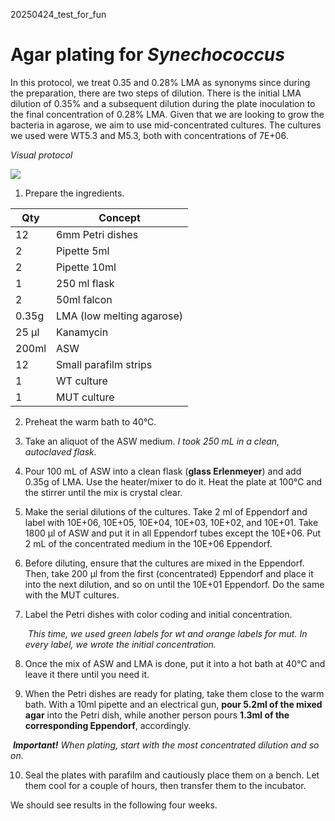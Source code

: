 20250424_test_for_fun

# **Agar plating for *Synechococcus***

In this protocol, we treat 0.35 and 0.28% LMA as synonyms since during the preparation, there are two steps of dilution. There is the initial LMA dilution of 0.35% and a subsequent dilution during the plate inoculation to the final concentration of 0.28% LMA. Given that we are looking to grow the bacteria in agarose, we aim to use mid-concentrated cultures. The cultures we used were WT5.3 and M5.3, both with concentrations of 7E+06.

*Visual protocol*

![](C:\Users\marth\Documents\MyProjects\Reserch-Methods\Notebook_posts\images\agar_plating_syn_tzipi.png)

1. Prepare the ingredients.

| Qty   | Concept                    |
| ----- | -------------------------- |
| 12    | 6mm Petri dishes           |
| 2     | Pipette 5ml                |
| 2     | Pipette 10ml               |
| 1     | 250 ml flask               |
| 2     | 50ml falcon                |
| 0.35g | LMA (low melting  agarose) |
| 25 µl | Kanamycin                  |
| 200ml | ASW                        |
| 12    | Small parafilm  strips     |
| 1     | WT culture                 |
| 1     | MUT culture                |

2. Preheat the warm bath to 40°C. 

3. Take an aliquot of the ASW medium. *I took 250 mL in a clean, autoclaved flask.*

4. Pour 100 mL of ASW into a clean flask (**glass Erlenmeyer**) and add 0.35g of LMA. Use the heater/mixer to do it. Heat the plate at 100°C and the stirrer until the mix is crystal clear.

5. Make the serial dilutions of the cultures. Take 2 ml of Eppendorf and label with 10E+06, 10E+05, 10E+04, 10E+03, 10E+02, and 10E+01. Take 1800 µl of ASW and put it in all Eppendorf tubes except the 10E+06. Put 2 mL of the concentrated medium in the 10E+06 Eppendorf. 

6. Before diluting, ensure that the cultures are mixed in the Eppendorf. Then, take 200 µl from the first (concentrated) Eppendorf and place it into the next dilution, and so on until the 10E+01 Eppendorf. Do the same with the MUT cultures.

7. Label the Petri dishes with color coding and initial concentration. 

   ​	*This time, we used green labels for wt and orange labels for mut. In every label, we wrote the initial concentration.*

8. Once the mix of ASW and LMA     is done, put it into a hot bath at 40°C and leave it there until you need it.

9.  When the Petri dishes are ready for plating, take them close to the warm bath. With a 10ml  pipette and an electrical gun, **pour 5.2ml of the mixed agar** into the Petri dish, while another person pours **1.3ml of the corresponding Eppendorf**, accordingly. 

   ​	***Important!** When plating, start with the most concentrated dilution and so on.*

10. Seal the plates with parafilm and cautiously place them on a bench. Let them cool for a couple of hours, then transfer them to the incubator.

We should see results in the following four weeks. 

